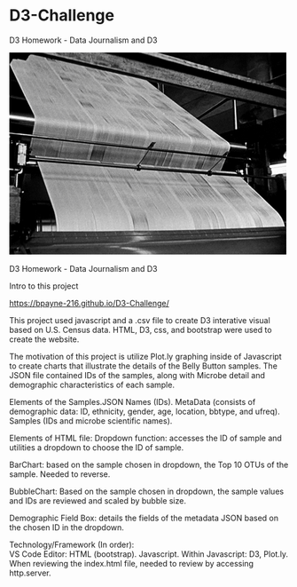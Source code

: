 # D3-Challenge
D3 Homework - Data Journalism and D3

![image of HW](https://github.com/BPayne-216/D3-Challenge/blob/main/Images/press.gif)


D3 Homework - Data Journalism and D3

Intro to this project

https://bpayne-216.github.io/D3-Challenge/


This project used javascript and a .csv file to create D3 interative visual based on U.S. Census data.  HTML, D3, css, and bootstrap were used to create the website.

The motivation of this project is utilize Plot.ly graphing inside of Javascript to create charts that illustrate the details of the Belly Button samples.  The JSON file contained IDs of the samples, along with Microbe detail and demographic characteristics of each sample.

Elements of the Samples.JSON
Names (IDs).  MetaData (consists of demographic data: ID, ethnicity, gender, age, location, bbtype, and ufreq).  Samples (IDs and microbe scientific names).

Elements of HTML file:
Dropdown function: accesses the ID of sample and utilities a dropdown to choose the ID of sample.

BarChart: based on the sample chosen in dropdown, the Top 10 OTUs of the sample.  Needed to reverse.

BubbleChart: Based on the sample chosen in dropdown, the sample values and IDs are reviewed and scaled by bubble size.

Demographic Field Box: details the fields of the metadata JSON based on the chosen ID in the dropdown.

Technology/Framework (In order):  
VS Code Editor: HTML (bootstrap).  Javascript. Within Javascript: D3, Plot.ly.  When reviewing the index.html file, needed to review by accessing http.server.


